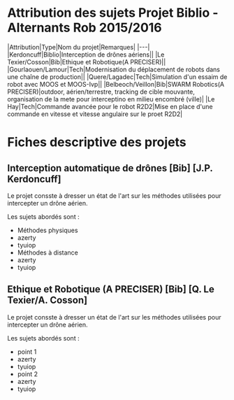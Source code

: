 # Attribution des sujets Projet Biblio - Alternants Rob 2015/2016

|Attribution|Type|Nom du projet|Remarques|
|---|
|Kerdoncuff|Biblio|Interception de drônes aériens||
|Le Texier/Cosson|Bib|Ethique et Robotique(A PRECISER)||
|Gourlaouen/Lamour|Tech|Modernisation du déplacement de robots dans une chaîne de production||
|Quere/Lagadec|Tech|Simulation d'un essaim de robot avec MOOS et MOOS-Ivp||
|Belbeoch/Veillon|Bib|SWARM Robotics(A PRECISER)|outdoor, aérien/terrestre, tracking de cible mouvante, organisation de la mete pour interceptino en milieu encombré (ville)|
|Le Hay|Tech|Commande avancée pour le robot R2D2|Mise en place d'une commande en vitesse et vitesse angulaire sur le proet R2D2|

# Fiches descriptive des projets

## Interception automatique de drônes [Bib] [J.P. Kerdoncuff]

Le projet consste à dresser un état de l'art sur les méthodes utilisées pour intercepter un drône aérien.

Les sujets abordés sont :
* Méthodes physiques
 * azerty
 * tyuiop
* Méthodes à distance
 * azerty
 * tyuiop

## Ethique et Robotique (A PRECISER) [Bib] [Q. Le Texier/A. Cosson]

 Le projet consste à dresser un état de l'art sur les méthodes utilisées pour intercepter un drône aérien.

 Les sujets abordés sont :
 * point 1
  * azerty
  * tyuiop
 * point 2
  * azerty
  * tyuiop
